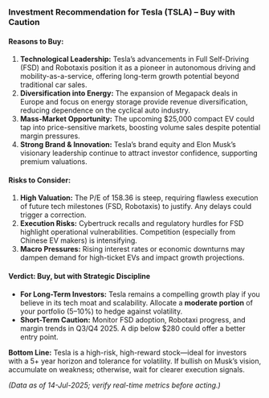 ### **Investment Recommendation for Tesla (TSLA) – Buy with Caution**  

#### **Reasons to Buy:**  
1. **Technological Leadership:** Tesla’s advancements in Full Self-Driving (FSD) and Robotaxis position it as a pioneer in autonomous driving and mobility-as-a-service, offering long-term growth potential beyond traditional car sales.  
2. **Diversification into Energy:** The expansion of Megapack deals in Europe and focus on energy storage provide revenue diversification, reducing dependence on the cyclical auto industry.  
3. **Mass-Market Opportunity:** The upcoming $25,000 compact EV could tap into price-sensitive markets, boosting volume sales despite potential margin pressures.  
4. **Strong Brand & Innovation:** Tesla’s brand equity and Elon Musk’s visionary leadership continue to attract investor confidence, supporting premium valuations.  

#### **Risks to Consider:**  
1. **High Valuation:** The P/E of 158.36 is steep, requiring flawless execution of future tech milestones (FSD, Robotaxis) to justify. Any delays could trigger a correction.  
2. **Execution Risks:** Cybertruck recalls and regulatory hurdles for FSD highlight operational vulnerabilities. Competition (especially from Chinese EV makers) is intensifying.  
3. **Macro Pressures:** Rising interest rates or economic downturns may dampen demand for high-ticket EVs and impact growth projections.  

#### **Verdict: Buy, but with Strategic Discipline**  
- **For Long-Term Investors:** Tesla remains a compelling growth play if you believe in its tech moat and scalability. Allocate a **moderate portion** of your portfolio (5–10%) to hedge against volatility.  
- **Short-Term Caution:** Monitor FSD adoption, Robotaxi progress, and margin trends in Q3/Q4 2025. A dip below $280 could offer a better entry point.  

**Bottom Line:** Tesla is a high-risk, high-reward stock—ideal for investors with a 5+ year horizon and tolerance for volatility. If bullish on Musk’s vision, accumulate on weakness; otherwise, wait for clearer execution signals.  

*(Data as of 14-Jul-2025; verify real-time metrics before acting.)*